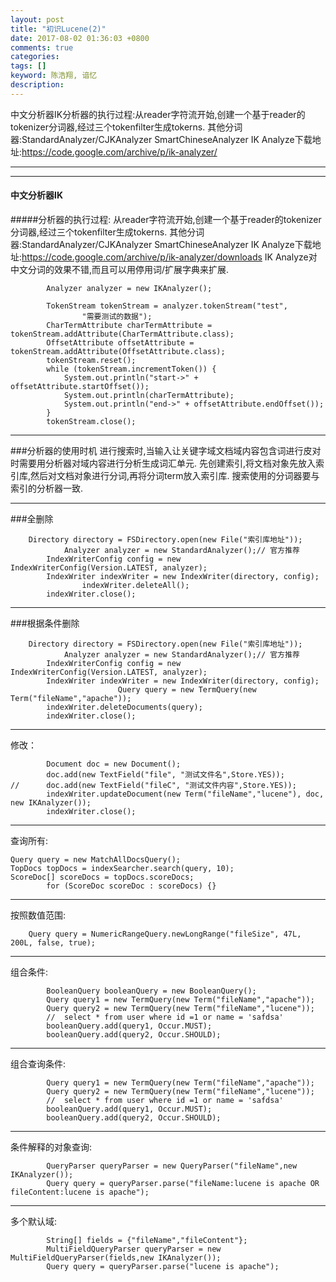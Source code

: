 ```yaml
---
layout: post
title: "初识Lucene(2)"
date: 2017-08-02 01:36:03 +0800
comments: true
categories:
tags: []
keyword: 陈浩翔, 谙忆
description: 
---
```



中文分析器IK分析器的执行过程:从reader字符流开始,创建一个基于reader的tokenizer分词器,经过三个tokenfilter生成tokerns. 
其他分词器:StandardAnalyzer/CJKAnalyzer 
SmartChineseAnalyzer 
IK Analyze下载地址:https://code.google.com/archive/p/ik-analyzer/
<!-- more -->
----------

_ _ _
#### 中文分析器IK
#####分析器的执行过程:
从reader字符流开始,创建一个基于reader的tokenizer分词器,经过三个tokenfilter生成tokerns.
其他分词器:StandardAnalyzer/CJKAnalyzer
SmartChineseAnalyzer
IK Analyze下载地址:https://code.google.com/archive/p/ik-analyzer/downloads
IK Analyze对中文分词的效果不错,而且可以用停用词/扩展字典来扩展.
```
		Analyzer analyzer = new IKAnalyzer();

		TokenStream tokenStream = analyzer.tokenStream("test",
				"需要测试的数据");
		CharTermAttribute charTermAttribute = tokenStream.addAttribute(CharTermAttribute.class);
		OffsetAttribute offsetAttribute = tokenStream.addAttribute(OffsetAttribute.class);
		tokenStream.reset();
		while (tokenStream.incrementToken()) {
			System.out.println("start->" + offsetAttribute.startOffset());
			System.out.println(charTermAttribute);
			System.out.println("end->" + offsetAttribute.endOffset());
		}
		tokenStream.close();
```
_ _ _
###分析器的使用时机
进行搜索时,当输入让关键字域文档域内容包含词进行皮对时需要用分析器对域内容进行分析生成词汇单元.
先创建索引,将文档对象先放入索引库,然后对文档对象进行分词,再将分词term放入索引库.
搜索使用的分词器要与索引的分析器一致.
_ _ _
###全删除
```
	Directory directory = FSDirectory.open(new File("索引库地址"));
    		Analyzer analyzer = new StandardAnalyzer();// 官方推荐
		IndexWriterConfig config = new IndexWriterConfig(Version.LATEST, analyzer);
		IndexWriter indexWriter = new IndexWriter(directory, config);
        		indexWriter.deleteAll();
		indexWriter.close();
```
_ _ _
###根据条件删除
```
	Directory directory = FSDirectory.open(new File("索引库地址"));
    		Analyzer analyzer = new StandardAnalyzer();// 官方推荐
		IndexWriterConfig config = new IndexWriterConfig(Version.LATEST, analyzer);
		IndexWriter indexWriter = new IndexWriter(directory, config);
        				Query query = new TermQuery(new Term("fileName","apache"));
		indexWriter.deleteDocuments(query);
		indexWriter.close();
```
_ _ _
修改：
```
		Document doc = new Document();
		doc.add(new TextField("file", "测试文件名",Store.YES));
//		doc.add(new TextField("fileC", "测试文件内容",Store.YES));
		indexWriter.updateDocument(new Term("fileName","lucene"), doc, new IKAnalyzer());
		indexWriter.close();
```
_ _ _
查询所有:
```
Query query = new MatchAllDocsQuery();
TopDocs topDocs = indexSearcher.search(query, 10);
ScoreDoc[] scoreDocs = topDocs.scoreDocs;
		for (ScoreDoc scoreDoc : scoreDocs) {}
```
_ _ _
按照数值范围:
```
	Query query = NumericRangeQuery.newLongRange("fileSize", 47L, 200L, false, true);
```
_ _ _
组合条件:
```
		BooleanQuery booleanQuery = new BooleanQuery();
		Query query1 = new TermQuery(new Term("fileName","apache"));
		Query query2 = new TermQuery(new Term("fileName","lucene"));
		//  select * from user where id =1 or name = 'safdsa'
		booleanQuery.add(query1, Occur.MUST);
		booleanQuery.add(query2, Occur.SHOULD);
```
_ _ _
组合查询条件:
```
		Query query1 = new TermQuery(new Term("fileName","apache"));
		Query query2 = new TermQuery(new Term("fileName","lucene"));
		//  select * from user where id =1 or name = 'safdsa'
		booleanQuery.add(query1, Occur.MUST);
		booleanQuery.add(query2, Occur.SHOULD);
```
_ _ _
条件解释的对象查询:
```
		QueryParser queryParser = new QueryParser("fileName",new IKAnalyzer());
		Query query = queryParser.parse("fileName:lucene is apache OR fileContent:lucene is apache");
```
_ _ _
多个默认域:
```
		String[] fields = {"fileName","fileContent"};
		MultiFieldQueryParser queryParser = new MultiFieldQueryParser(fields,new IKAnalyzer());
		Query query = queryParser.parse("lucene is apache");
```